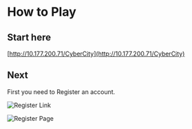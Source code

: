 # How to Play

## Start here

[http://10.177.200.71/CyberCity](http://10.177.200.71/CyberCity)

## Next

First you need to Register an account.

![Register Link](registerAnAccount.png)

![Register Page](registerPage.png)